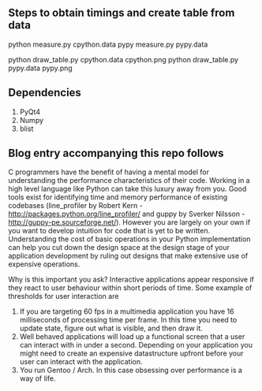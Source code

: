 Steps to obtain timings and create table from data
--------------------------------------------------

python measure.py cpython.data
pypy measure.py pypy.data

python draw_table.py cpython.data cpython.png
python draw_table.py pypy.data pypy.png

Dependencies
------------

1. PyQt4
2. Numpy
3. blist

Blog entry accompanying this repo follows
-----------------------------------------

C programmers have the benefit of having a mental model for understanding the performance characteristics of their code. Working in a high level language like Python can take this luxury away from you. Good tools exist for identifying time and memory performance of existing codebases (line_profiler by Robert Kern - http://packages.python.org/line_profiler/ and guppy by  Sverker Nilsson - http://guppy-pe.sourceforge.net/). However you are largely on your own if you want to develop intuition for code that is yet to be written. Understanding the cost of basic operations in your Python implementation can help you cut down the design space at the design stage of your application development by ruling out designs that make extensive use of expensive operations. 

Why is this important you ask? Interactive applications appear responsive if they react to user behaviour within short periods of time. Some example of thresholds for user interaction are 
1. If you are targeting 60 fps in a multimedia application you have 16 milliseconds of processing time per frame. In this time you need to update state, figure out what is visible, and then draw it.
2. Well behaved applications will load up a functional screen that a user can interact with in under a second. Depending on your application you might need to create an expensive datastructure upfront before your user can interact with the application.
3. You run Gentoo / Arch. In this case obsessing over performance is a way of life.
